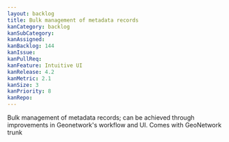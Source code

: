 ```yaml
---
layout: backlog
title: Bulk management of metadata records
kanCategory: backlog
kanSubCategory:
kanAssigned:
kanBacklog: 144
kanIssue:
kanPullReq:
kanFeature: Intuitive UI
kanRelease: 4.2
kanMetric: 2.1
kanSize: 3
kanPriority: 8
kanRepo:
---
```

Bulk management of metadata records; can be achieved through improvements in Geonetwork's workflow and UI. Comes with GeoNetwork trunk
